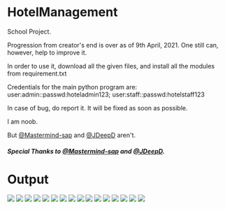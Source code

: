 # HotelManagement

School Project.

Progression from creator's end is over as of 9th April, 2021.
One still can, however, help to improve it.

In order to use it, download all the given files, and install all the modules from requirement.txt

Credentials for the main python program are:
user:admin::passwd:hoteladmin123;
user:staff::passwd:hotelstaff123

In case of bug, do report it. It will be fixed as soon as possible.

I am noob.

But [@Mastermind-sap](https://github.com/Mastermind-sap) and [@JDeepD](https://github.com/JDeepD) aren't.

##### Special Thanks to [@Mastermind-sap](https://github.com/Mastermind-sap) and [@JDeepD](https://github.com/JDeepD).

# Output

![](https://github.com/adnanhasan251/HotelManagement/blob/main/hotelmanagementpics/Screenshot%20from%202021-04-03%2018-06-20.png)
![](https://github.com/adnanhasan251/HotelManagement/blob/main/hotelmanagementpics/Screenshot%20from%202021-04-03%2018-06-45.png)
![](https://github.com/adnanhasan251/HotelManagement/blob/main/hotelmanagementpics/Screenshot%20from%202021-04-03%2018-17-54.png)
![](https://github.com/adnanhasan251/HotelManagement/blob/main/hotelmanagementpics/Screenshot%20from%202021-04-03%2018-21-14.png)
![](https://github.com/adnanhasan251/HotelManagement/blob/main/hotelmanagementpics/Screenshot%20from%202021-04-03%2018-21-38.png)
![](https://github.com/adnanhasan251/HotelManagement/blob/main/hotelmanagementpics/Screenshot%20from%202021-04-03%2018-21-50.png)
![](https://github.com/adnanhasan251/HotelManagement/blob/main/hotelmanagementpics/Screenshot%20from%202021-04-03%2018-24-50.png)
![](https://github.com/adnanhasan251/HotelManagement/blob/main/hotelmanagementpics/Screenshot%20from%202021-04-03%2018-25-09.png)
![](https://github.com/adnanhasan251/HotelManagement/blob/main/hotelmanagementpics/Screenshot%20from%202021-04-03%2018-25-44.png)
![](https://github.com/adnanhasan251/HotelManagement/blob/main/hotelmanagementpics/Screenshot%20from%202021-04-03%2018-26-14.png)
![](https://github.com/adnanhasan251/HotelManagement/blob/main/hotelmanagementpics/Screenshot%20from%202021-04-03%2018-27-56.png)
![](https://github.com/adnanhasan251/HotelManagement/blob/main/hotelmanagementpics/Screenshot%20from%202021-04-03%2018-28-24.png)
![](https://github.com/adnanhasan251/HotelManagement/blob/main/hotelmanagementpics/Screenshot%20from%202021-04-03%2018-29-13.png)
![](https://github.com/adnanhasan251/HotelManagement/blob/main/hotelmanagementpics/Screenshot%20from%202021-04-03%2018-29-55.png)
![](https://github.com/adnanhasan251/HotelManagement/blob/main/hotelmanagementpics/Screenshot%20from%202021-04-03%2018-32-23.png)
![](https://github.com/adnanhasan251/HotelManagement/blob/main/hotelmanagementpics/Screenshot%20from%202021-04-03%2018-33-05.png)
